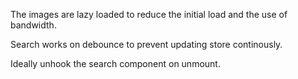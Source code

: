 The images are lazy loaded to reduce the initial load and the use of bandwidth.

Search works on debounce to prevent updating store continously.

Ideally unhook the search component on unmount.

